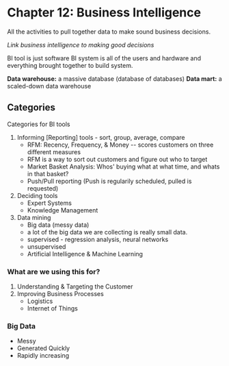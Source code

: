 # Chapter 12: Business Intelligence

All the activities to pull together data to make sound business decisions.

*Link business intelligence to making good decisions*

BI tool is just software
BI system is all of the users and hardware and everything brought together to build system.

**Data warehouse:** a massive database (database of databases)
**Data mart:** a scaled-down data warehouse

## Categories
Categories for BI tools
1. Informing [Reporting] tools - sort, group, average, compare
	- RFM: Recency, Frequency, & Money -- scores customers on three different measures
	- RFM is a way to sort out customers and figure out who to target
	- Market Basket Analysis: Whos' buying what at what time, and whats in that basket?
	- Push/Pull reporting (Push is regularily scheduled, pulled is requested)
2. Deciding tools
	- Expert Systems
	- Knowledge Management
3. Data mining
	- Big data (messy data)
	- a lot of the big data we are collecting is really small data.
	- supervised - regression analysis, neural networks
	- unsupervised
	- Artificial Intelligence & Machine Learning

### What are we using this for?
1. Understanding & Targeting the Customer
2. Improving Business Processes
	- Logistics
	- Internet of Things


### Big Data
- Messy
- Generated Quickly
- Rapidly increasing
